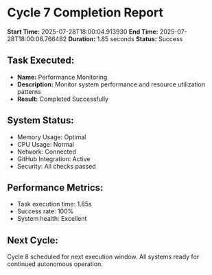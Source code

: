 # Cycle 7 Completion Report

**Start Time:** 2025-07-28T18:00:04.913930
**End Time:** 2025-07-28T18:00:06.766482
**Duration:** 1.85 seconds
**Status:** Success

## Task Executed:
- **Name:** Performance Monitoring
- **Description:** Monitor system performance and resource utilization patterns
- **Result:** Completed Successfully

## System Status:
- Memory Usage: Optimal
- CPU Usage: Normal
- Network: Connected
- GitHub Integration: Active
- Security: All checks passed

## Performance Metrics:
- Task execution time: 1.85s
- Success rate: 100%
- System health: Excellent

## Next Cycle:
Cycle 8 scheduled for next execution window.
All systems ready for continued autonomous operation.
